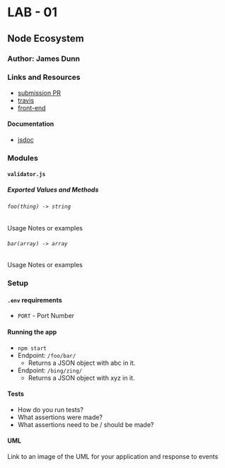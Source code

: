 # LAB - 01

## Node Ecosystem

### Author: James Dunn

### Links and Resources
* [submission PR](https://github.com/james-401-advanced-javascript/lab-01/pull/1)
* [travis](https://travis-ci.com/james-401-advanced-javascript/lab-01)
* [front-end](http://xyz.com)

#### Documentation
* [jsdoc](https://jamesdunn-lab-01.herokuapp.com/docs)

### Modules
#### `validator.js`

##### Exported Values and Methods
###### `foo(thing) -> string`

Usage Notes or examples
###### `bar(array) -> array`

Usage Notes or examples

### Setup
#### `.env` requirements
* `PORT` - Port Number

#### Running the app
* `npm start`
* Endpoint: `/foo/bar/`
  * Returns a JSON object with abc in it.
* Endpoint: `/bing/zing/`
  * Returns a JSON object with xyz in it.
  
#### Tests
* How do you run tests?
* What assertions were made?
* What assertions need to be / should be made?

#### UML
Link to an image of the UML for your application and response to events
